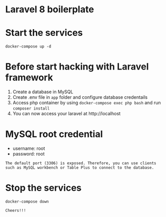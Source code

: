 # Laravel 8 boilerplate

# Start the services
``` docker-compose up -d ```

# Before start hacking with Laravel framework
1. Create a database in MySQL
2. Create .env file in `app` folder and configure database credentails
3. Access php container by using `docker-compose exec php bash` and run `composer install`
4. You can now access your laravel at http://localhost

# MySQL root credential
- username: root
- password: root

``` The default port (3306) is exposed. Therefore, you can use clients such as MySQL workbench or Table Plus to connect to the database. ```

# Stop the services
``` docker-compose down ```

``` Cheers!!! ```
